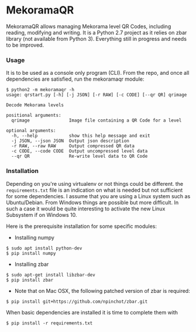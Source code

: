 # MekoramaQR #

MekoramaQR allows managing Mekorama level QR Codes, including reading, modifying and writing. It is a Python 2.7 project as it relies on zbar library (not available from Python 3). Everything still in progress and needs to be improved.

### Usage ###

It is to be used as a console only program (CLI). From the repo, and once all dependencies are satisfied, run the mekoramaqr module:

~~~~
$ python2 -m mekoramaqr -h
usage: qrstart.py [-h] [-j JSON] [-r RAW] [-c CODE] [--qr QR] qrimage

Decode Mekorama levels

positional arguments:
  qrimage               Image file containing a QR Code for a level

optional arguments:
  -h, --help            show this help message and exit
  -j JSON, --json JSON  Output json description
  -r RAW, --raw RAW     Output compressed QR data
  -c CODE, --code CODE  Output uncompressed level data
  --qr QR               Re-write level data to QR Code
~~~~

### Installation ###

Depending on you're using virtualenv or not things could be different. the `requirements.txt` file is an indication on what is needed but not sufficient for some dependencies. I assume that you are using a Linux system such as Ubuntu/Debian. From Windows things are possible but more difficult. In such a case it would be quite interesting to activate the new Linux Subsystem if on Windows 10.

Here is the prerequisite installation for some specific modules:

- Installing numpy
~~~~
$ sudo apt install python-dev
$ pip install numpy
~~~~

- Installing zbar
~~~~
$ sudo apt-get install libzbar-dev
$ pip install zbar
~~~~

  - Note that on Mac OSX, the following patched version of zbar is required:
~~~~
$ pip install git+https://github.com/npinchot/zbar.git
~~~~

When basic dependencies are installed it is time to complete them with
~~~~
$ pip install -r requirements.txt
~~~~
